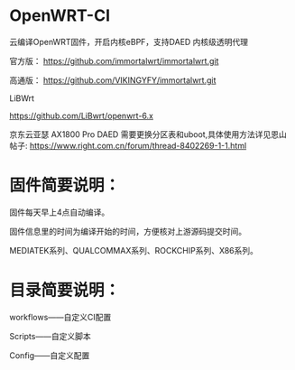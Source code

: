 # OpenWRT-CI 
云编译OpenWRT固件，开启内核eBPF，支持DAED 内核级透明代理

官方版：
https://github.com/immortalwrt/immortalwrt.git

高通版：
https://github.com/VIKINGYFY/immortalwrt.git

LiBWrt

https://github.com/LiBwrt/openwrt-6.x

京东云亚瑟 AX1800 Pro DAED 需要更换分区表和uboot,具体使用方法详见恩山帖子:
https://www.right.com.cn/forum/thread-8402269-1-1.html

# 固件简要说明：

固件每天早上4点自动编译。

固件信息里的时间为编译开始的时间，方便核对上游源码提交时间。

MEDIATEK系列、QUALCOMMAX系列、ROCKCHIP系列、X86系列。

# 目录简要说明：

workflows——自定义CI配置

Scripts——自定义脚本

Config——自定义配置
